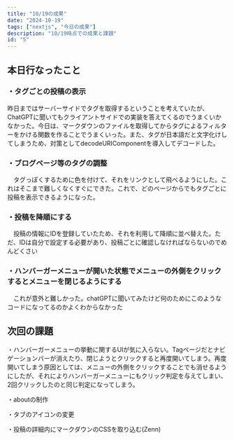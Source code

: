 ```yaml
---
title: "10/19の成果"
date: "2024-10-19"
tags: ["nextjs", "今日の成果"]
description: "10/19時点での成果と課題"
id: "5"
---
```

## 本日行なったこと

### ・タグごとの投稿の表示
昨日まではサーバーサイドでタグを取得するということを考えていたが、ChatGPTに聞いてもクライアントサイドでの実装を答えてくるのでうまくいかなかった。今日は、マークダウンのファイルを取得してからタグによるフィルターをかける関数を作ることでうまくいった。また、タグが日本語だと文字化けしてしまうため、対策としてdecodeURIComponentを導入してデコードした。

### ・ブログページ等のタグの調整
　タグっぽくするために色を付けて、それをリンクとして飛べるようにした。これはそこまで難しくなくすぐにできた。これで、どのページからでもタグごとに投稿を表示できるようになった。

### ・投稿を降順にする
　投稿の情報にIDを登録していたため、それを利用して降順に並べ替えた。ただ、IDは自分で設定する必要があり、投稿ごとに確認しなければならないのでめんどくさい

### ・ハンバーガーメニューが開いた状態でメニューの外側をクリックするとメニューを閉じるようにする
　これが意外と難しかった。chatGPTに聞いてみたけど何のためにこのようなコードになってるのかよくわからなかった

## 次回の課題
・ハンバーガーメニューの挙動に関するUIが気に入らない。Tagページだとナビゲーションバーが消えたり、閉じようとクリックすると再度開いてしまう。再度開いてしまう原因としては、メニューの外側をクリックすることでも消せるようにしたが、それによりハンバーガーメニューにもクリック判定を与えてしまい、2回クリックしたのと同じ判定になってしまう。

・aboutの制作

・タブのアイコンの変更

・投稿の詳細内にマークダウンのCSSを取り込む(Zenn)

